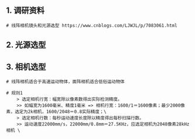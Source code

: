 ## 1. 调研资料

    # 线阵相机镜头和光源选型 https://www.cnblogs.com/LJWJL/p/7083061.html
    
## 2. 光源选型

## 3. 相机选型

    # 线阵相机适合于高速运动物体，面阵相机适合低俗运动物体
    
    # 规则1
        > 选定相机行宽：幅宽除以像素数得出实际检测精度。
        >> 如幅宽为1600毫米、精度1毫米 => 相机行宽：1600/1＝1600像素；最少2000像素，选定为2k相机，1600/2048＝0.8实际精度；\
        > 选定相机行数：每秒运动速度长度除以精度得出每秒扫描行数。 
        >> 运动速度22000mm/s，22000mm/0.8mm＝27.5KHz，应选定相机为2048像素28kHz相机 \
        
